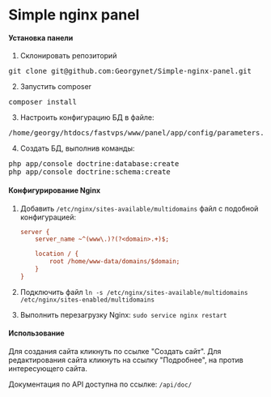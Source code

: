 
# Simple nginx panel

#### Установка панели

1. Склонировать репозиторий
<pre>
git clone git@github.com:Georgynet/Simple-nginx-panel.git
</pre>

2. Запустить composer
<pre>
composer install
</pre>

3. Настроить конфигурацию БД в файле:
<pre>
/home/georgy/htdocs/fastvps/www/panel/app/config/parameters.yml
</pre>

4. Создать БД, выполнив команды:
<pre>
php app/console doctrine:database:create
php app/console doctrine:schema:create
</pre>

#### Конфигурирование Nginx

1. Добавить `/etc/nginx/sites-available/multidomains` файл с подобной конфигурацией:
    ``` ini
    server {
        server_name ~^(www\.)?(?<domain>.+)$;
    
        location / {
            root /home/www-data/domains/$domain;
        }
    }
    ```

2. Подключить файл `ln -s /etc/nginx/sites-available/multidomains /etc/nginx/sites-enabled/multidomains`

3. Выполнить перезагрузку Nginx:
`
sudo service nginx restart
`

#### Использование

Для создания сайта кликнуть по ссылке "Создать сайт". Для редактирования сайта кликнуть на ссылку "Подробнее", на против интересующего сайта.

Документация по API доступна по ссылке: `/api/doc/`
